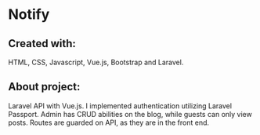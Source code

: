 # Notify  

## Created with:
HTML, CSS, Javascript, Vue.js, Bootstrap and Laravel. 

## About project: 
Laravel API with Vue.js. I implemented authentication utilizing Laravel Passport. Admin has CRUD abilities on the blog, while guests can only view posts. Routes are guarded on API, as they are in the front end.
